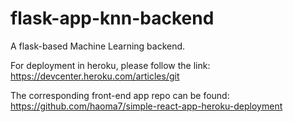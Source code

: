# flask-app-knn-backend

A flask-based Machine Learning backend.

For deployment in heroku, please follow the link: https://devcenter.heroku.com/articles/git

The corresponding front-end app repo can be found: https://github.com/haoma7/simple-react-app-heroku-deployment
